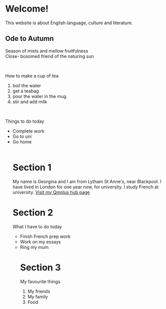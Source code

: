 <h1>Welcome!</h1>
<p>This website is about English language, culture and literature.</p>

<h2>Ode to Autumn</h2>
<p>
Season of mists and mellow fruitfulness<br>
Close- bosomed friend of the naturing sun <br>
</p>
<br>
<p>How to make a cup of tea</p>
<ol>
  <li>boil the water </li>
  <li>get a teabag </li>
  <li>pour the water in the mug</li>
  <li>stir and add milk</li>
</ol>
<br>
<p> Things to do today </p>
<ul>
  <li>Complete work</li>
  <li>Go to uni</li>
  <li>Go home</li>
  <br>
  
  <p> <h1> Section 1 </h1> </p>
<p>  My name is Georgina and I am from Lytham St Anne's, near Blackpool. I have lived in London for one year now, for university. I study French at university. 
  <a href="https://hub.qmplus.qmul.ac.uk/view/view.php?profile=georgina-hutt&page=sml5202-georgina" > Visit my Qmplus hub page </a> </h2>
 </p>

<p> <h1> Section 2 </h1>
What I have to do today
<ul>
  <li> Finish French prep work </li>
  <li> Work on my essays </li>
  <li> Ring my mum </li>
 </p>
 
 <p> <h1> Section 3 </h1>
 My favourite things 
 <ol> 
  <li> My friends </li>
  <li> My family </li>
  <li> Food </li>

  
